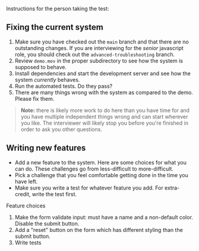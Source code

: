 Instructions for the person taking the test:

## Fixing the current system

1. Make sure you have checked out the `main` branch and that there are no outstanding changes. If you are interviewing for the _senior_ javascript role, you should check out the `advanced-troubleshooting` branch.
1. Review `demo.mov` in the proper subdirectory to see how the system is supposed to behave.
1. Install dependencies and start the development server and see how the system _currently_ behaves.
1. Run the automated tests. Do they pass?
1. There are many things wrong with the system as compared to the demo. Please fix them.

> **Note:** there is likely more work to do here than you have time for and you have multiple independent things wrong and can start wherever you like. The interviewer will likely stop you before you're finished in order to ask you other questions.

## Writing new features

- Add a new feature to the system. Here are some choices for what you can do. These challenges go from less-difficult to more-difficult.
- Pick a challenge that you feel comfortable getting done in the time you have left.
- Make sure you write a test for whatever feature you add. For extra-credit, write the test first.

Feature choices

1. Make the form validate input: must have a name and a non-default color. Disable the submit button.
1. Add a "reset" button on the form which has different styling than the submit button.
1. Write tests

